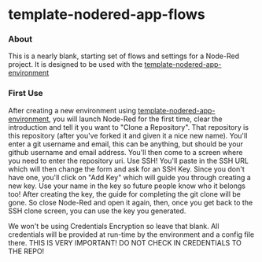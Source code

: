 template-nodered-app-flows
==========================

### About

This is a nearly blank, starting set of flows and settings for a Node-Red project. It is designed to be used with the [template-nodered-app-environment](https://github.com/BenVeenema-NHI/template-nodered-app-environment)

### First Use
After creating a new environment using [template-nodered-app-environment](https://github.com/BenVeenema-NHI/template-nodered-app-environment), you will launch Node-Red for the first time, clear the introduction and tell it you want to "Clone a Repository". That repository is this repository (after you've forked it and given it a nice new name). You'll enter a git username and email, this can be anything, but should be your github username and email address. You'll then come to a screen where you need to enter the repository uri. Use SSH! You'll paste in the SSH URL which will then change the form and ask for an SSH Key. Since you don't have one, you'll click on "Add Key" which will guide you through creating a new key. Use your name in the key so future people know who it belongs too! After creating the key, the guide for completing the git clone will be gone. So close Node-Red and open it again, then, once you get back to the SSH clone screen, you can use the key you generated.

We won't be using Credentials Encryption so leave that blank. All credentials will be provided at run-time by the environment and a config file there. THIS IS VERY IMPORTANT! DO NOT CHECK IN CREDENTIALS TO THE REPO!
